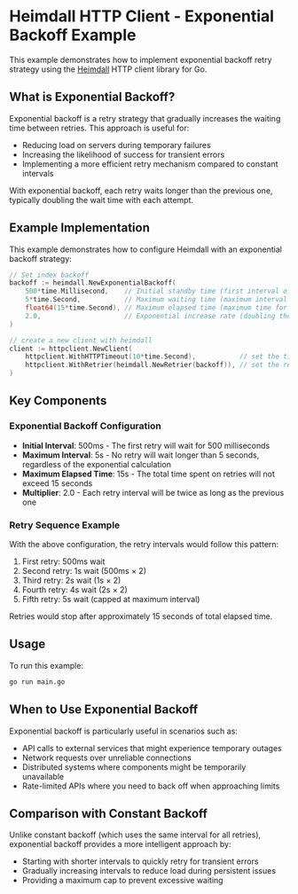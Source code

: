 # Heimdall HTTP Client - Exponential Backoff Example

This example demonstrates how to implement exponential backoff retry strategy using the [Heimdall](https://github.com/gojek/heimdall) HTTP client library for Go.

## What is Exponential Backoff?

Exponential backoff is a retry strategy that gradually increases the waiting time between retries. This approach is useful for:

- Reducing load on servers during temporary failures
- Increasing the likelihood of success for transient errors
- Implementing a more efficient retry mechanism compared to constant intervals

With exponential backoff, each retry waits longer than the previous one, typically doubling the wait time with each attempt.

## Example Implementation

This example demonstrates how to configure Heimdall with an exponential backoff strategy:

```go
// Set index backoff
backoff := heimdall.NewExponentialBackoff(
    500*time.Millisecond,    // Initial standby time (first interval of retry)
    5*time.Second,           // Maximum waiting time (maximum interval of retries)
    float64(15*time.Second), // Maximum elapsed time (maximum time for all retries)
    2.0,                     // Exponential increase rate (doubling the interval for each retry)
)

// create a new client with heimdall
client := httpclient.NewClient(
    httpclient.WithHTTPTimeout(10*time.Second),           // set the timeout to 10 seconds
    httpclient.WithRetrier(heimdall.NewRetrier(backoff)), // set the retrier to backoff
)
```

## Key Components

### Exponential Backoff Configuration

- **Initial Interval**: 500ms - The first retry will wait for 500 milliseconds
- **Maximum Interval**: 5s - No retry will wait longer than 5 seconds, regardless of the exponential calculation
- **Maximum Elapsed Time**: 15s - The total time spent on retries will not exceed 15 seconds
- **Multiplier**: 2.0 - Each retry interval will be twice as long as the previous one

### Retry Sequence Example

With the above configuration, the retry intervals would follow this pattern:

1. First retry: 500ms wait
2. Second retry: 1s wait (500ms × 2)
3. Third retry: 2s wait (1s × 2)
4. Fourth retry: 4s wait (2s × 2)
5. Fifth retry: 5s wait (capped at maximum interval)

Retries would stop after approximately 15 seconds of total elapsed time.

## Usage

To run this example:

```bash
go run main.go
```

## When to Use Exponential Backoff

Exponential backoff is particularly useful in scenarios such as:

- API calls to external services that might experience temporary outages
- Network requests over unreliable connections
- Distributed systems where components might be temporarily unavailable
- Rate-limited APIs where you need to back off when approaching limits

## Comparison with Constant Backoff

Unlike constant backoff (which uses the same interval for all retries), exponential backoff provides a more intelligent approach by:

- Starting with shorter intervals to quickly retry for transient errors
- Gradually increasing intervals to reduce load during persistent issues
- Providing a maximum cap to prevent excessive waiting